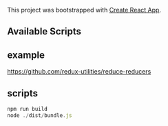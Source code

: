 This project was bootstrapped with [Create React App](https://github.com/facebook/create-react-app).

## Available Scripts

## example
https://github.com/redux-utilities/reduce-reducers

## scripts
```js
npm run build
node ./dist/bundle.js
```
